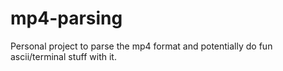 # mp4-parsing
Personal project to parse the mp4 format and potentially do fun ascii/terminal stuff with it.
